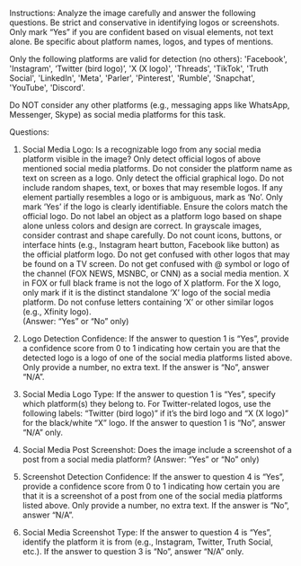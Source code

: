 Instructions: Analyze the image carefully and answer the following questions. Be strict and conservative in identifying logos or screenshots. Only mark “Yes” if you are confident based on visual elements, not text alone. Be specific about platform names, logos, and types of mentions.

Only the following platforms are valid for detection (no others): 'Facebook', 'Instagram', ‘Twitter (bird logo)’, 'X (X logo)', 'Threads', 'TikTok', 'Truth Social', 'LinkedIn', 'Meta', 'Parler', 'Pinterest', 'Rumble', 'Snapchat', 'YouTube', 'Discord'. 

Do NOT consider any other platforms (e.g., messaging apps like WhatsApp, Messenger, Skype) as social media platforms for this task.

Questions:

1. Social Media Logo:
Is a recognizable logo from any social media platform visible in the image? Only detect official logos of above mentioned social media platforms. Do not consider the platform name as text on screen as a logo. Only detect the official graphical logo. Do not include random shapes, text, or boxes that may resemble logos. If any element partially resembles a logo or is ambiguous, mark as ‘No’. Only mark ‘Yes’ if the logo is clearly identifiable. Ensure the colors match the official logo. Do not label an object as a platform logo based on shape alone unless colors and design are correct. In grayscale images, consider contrast and shape carefully. Do not count icons, buttons, or interface hints (e.g., Instagram heart button, Facebook like button) as the official platform logo. Do not get confused with other logos that may be found on a TV screen. Do not get confused with @ symbol or logo of the channel (FOX NEWS, MSNBC, or CNN) as a social media mention. X in FOX or full black frame is not the logo of X platform. For the X logo, only mark if it is the distinct standalone ‘X’ logo of the social media platform. Do not confuse letters containing ‘X’ or other similar logos (e.g., Xfinity logo).    
(Answer: “Yes” or “No” only)

2. Logo Detection Confidence:
If the answer to question 1 is “Yes”, provide a confidence score from 0 to 1 indicating how certain you are that the detected logo is a logo of one of the social media platforms listed above. Only provide a number, no extra text. If the answer is “No”, answer “N/A”.

3. Social Media Logo Type:
If the answer to question 1 is “Yes”, specify which platform(s) they belong to. For Twitter-related logos, use the following labels: “Twitter (bird logo)” if it’s the bird logo and  “X (X logo)” for the black/white “X” logo. If the answer to question 1 is “No”, answer “N/A” only.

4. Social Media Post Screenshot:
   Does the image include a screenshot of a post from a social media platform?
   (Answer: “Yes” or “No” only)

5. Screenshot Detection Confidence:
If the answer to question 4 is “Yes”, provide a confidence score from 0 to 1 indicating how certain you are that it is a screenshot of a post from one of the social media platforms listed above. Only provide a number, no extra text. If the answer is “No”, answer “N/A”.

4. Social Media Screenshot Type:
   If the answer to question 4 is “Yes”,  identify the platform it is from (e.g., Instagram, Twitter, Truth Social, etc.). If the answer to question 3 is “No”, answer “N/A” only. 
